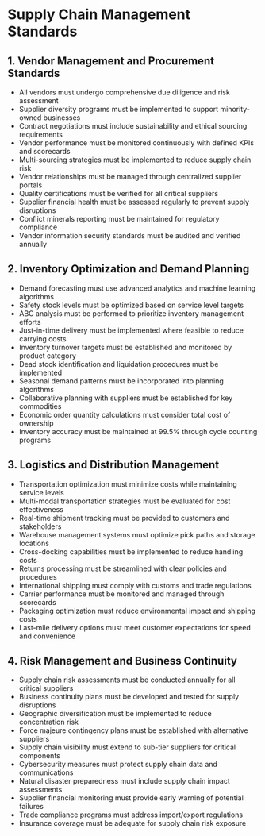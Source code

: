# Supply Chain Management Standards

## 1. Vendor Management and Procurement Standards
- All vendors must undergo comprehensive due diligence and risk assessment
- Supplier diversity programs must be implemented to support minority-owned businesses
- Contract negotiations must include sustainability and ethical sourcing requirements
- Vendor performance must be monitored continuously with defined KPIs and scorecards
- Multi-sourcing strategies must be implemented to reduce supply chain risk
- Vendor relationships must be managed through centralized supplier portals
- Quality certifications must be verified for all critical suppliers
- Supplier financial health must be assessed regularly to prevent supply disruptions
- Conflict minerals reporting must be maintained for regulatory compliance
- Vendor information security standards must be audited and verified annually

## 2. Inventory Optimization and Demand Planning
- Demand forecasting must use advanced analytics and machine learning algorithms
- Safety stock levels must be optimized based on service level targets
- ABC analysis must be performed to prioritize inventory management efforts
- Just-in-time delivery must be implemented where feasible to reduce carrying costs
- Inventory turnover targets must be established and monitored by product category
- Dead stock identification and liquidation procedures must be implemented
- Seasonal demand patterns must be incorporated into planning algorithms
- Collaborative planning with suppliers must be established for key commodities
- Economic order quantity calculations must consider total cost of ownership
- Inventory accuracy must be maintained at 99.5% through cycle counting programs

## 3. Logistics and Distribution Management
- Transportation optimization must minimize costs while maintaining service levels
- Multi-modal transportation strategies must be evaluated for cost effectiveness
- Real-time shipment tracking must be provided to customers and stakeholders
- Warehouse management systems must optimize pick paths and storage locations
- Cross-docking capabilities must be implemented to reduce handling costs
- Returns processing must be streamlined with clear policies and procedures
- International shipping must comply with customs and trade regulations
- Carrier performance must be monitored and managed through scorecards
- Packaging optimization must reduce environmental impact and shipping costs
- Last-mile delivery options must meet customer expectations for speed and convenience

## 4. Risk Management and Business Continuity
- Supply chain risk assessments must be conducted annually for all critical suppliers
- Business continuity plans must be developed and tested for supply disruptions
- Geographic diversification must be implemented to reduce concentration risk
- Force majeure contingency plans must be established with alternative suppliers
- Supply chain visibility must extend to sub-tier suppliers for critical components
- Cybersecurity measures must protect supply chain data and communications
- Natural disaster preparedness must include supply chain impact assessments
- Supplier financial monitoring must provide early warning of potential failures
- Trade compliance programs must address import/export regulations
- Insurance coverage must be adequate for supply chain risk exposure
